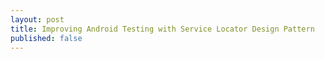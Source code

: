 ```yaml
---
layout: post
title: Improving Android Testing with Service Locator Design Pattern
published: false
---
```

